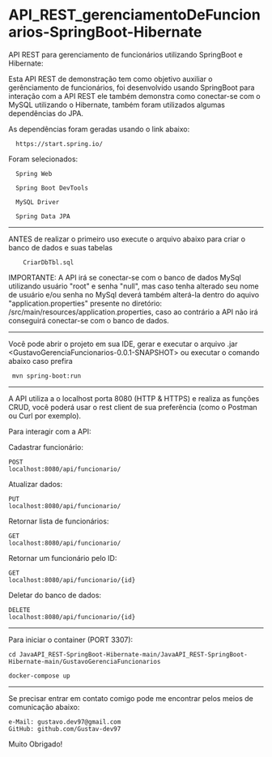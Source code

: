 # API_REST_gerenciamentoDeFuncionarios-SpringBoot-Hibernate
API REST para gerenciamento de funcionários utilizando SpringBoot e Hibernate:

Esta API REST de demonstração tem como objetivo auxiliar o gerênciamento de funcionários, foi desenvolvido usando SpringBoot 
para interação com a API REST ele também demonstra como conectar-se com o MySQL utilizando o Hibernate, também foram utilizados
algumas dependências do JPA.

  As dependências foram geradas usando o link abaixo:
  
      https://start.spring.io/
      
 Foram selecionados:
 
      Spring Web
      
      Spring Boot DevTools
      
      MySQL Driver
      
      Spring Data JPA

-----------------------------------------------------------------------------------------------------------------------------

ANTES de realizar o primeiro uso execute o arquivo abaixo para criar o banco de dados e suas tabelas

	    CriarDbTbl.sql
    
IMPORTANTE: A API irá se conectar-se com o banco de dados MySql utilizando usuário "root" e  senha "null", 
mas caso tenha alterado seu nome de usuário e/ou senha no MySql deverá também alterá-la dentro do aquivo "application.properties"
presente no diretório: /src/main/resources/application.properties, caso ao contrário a API não irá conseguirá conectar-se com o 
banco de dados.

-----------------------------------------------------------------------------------------------------------------------------
Você pode abrir o projeto em sua IDE, gerar e executar o arquivo .jar <GustavoGerenciaFuncionarios-0.0.1-SNAPSHOT> ou executar o comando
abaixo caso prefira

     mvn spring-boot:run
    
-----------------------------------------------------------------------------------------------------------------------------

A API utiliza a o localhost porta 8080 (HTTP & HTTPS) e realiza as funções CRUD, você poderá usar o rest client de sua preferência (como o
Postman ou Curl por exemplo).

Para interagir com a API:

Cadastrar funcionário:

    POST 
    localhost:8080/api/funcionario/
    
Atualizar dados:

    PUT 
    localhost:8080/api/funcionario/    

Retornar lista de funcionários:

    GET 
    localhost:8080/api/funcionario/

Retornar um funcionário pelo ID:

    GET 
    localhost:8080/api/funcionario/{id}

Deletar do banco de dados:

    DELETE 
    localhost:8080/api/funcionario/{id}

-----------------------------------------------------------------------------------------------------------------------------

Para iniciar o container (PORT 3307): 

	cd JavaAPI_REST-SpringBoot-Hibernate-main/JavaAPI_REST-SpringBoot-Hibernate-main/GustavoGerenciaFuncionarios
 
	docker-compose up
    
-----------------------------------------------------------------------------------------------------------------------------

Se precisar entrar em contato comigo pode me encontrar pelos meios de comunicação abaixo:

	e-Mail: gustavo.dev97@gmail.com
	GitHub: github.com/Gustav-dev97

Muito Obrigado!

